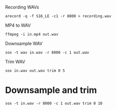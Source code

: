 Recording WAVs
```
arecord -q -f S16_LE -c1 -r 8000 > recording.wav
```

MP4 to WAV
```
ffmpeg -i in.mp4 out.wav
```

Downsample WAV
```
sox -t wav in.wav -r 8000 -c 1 out.wav
```

Trim WAV
```
sox in.wav out.wav trim 0 5

```

# Downsample and trim
```
sox -t in.wav -r 8000 -c 1 out.wav trim 0 10

```
